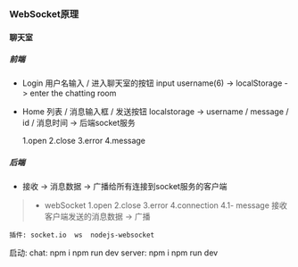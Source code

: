 ### WebSocket原理

#### 聊天室
##### 前端
-   Login
    用户名输入 / 进入聊天室的按钮
    input username(6) -> localStorage -> enter the chatting room
- Home
    列表 / 消息输入框 / 发送按钮
    localstorage -> username / message / id / 消息时间 -> 后端socket服务


    1.open
    2.close
    3.error
    4.message
    
##### 后端
-   接收 -> 消息数据 -> 广播给所有连接到socket服务的客户端
> - webSocket
1.open
2.close
3.error
4.connection
>  4.1- message 接收客户端发送的消息数据 -> 广播

`插件: socket.io  ws  nodejs-websocket`



启动:
chat: npm i
npm run dev
server: npm i
npm run dev